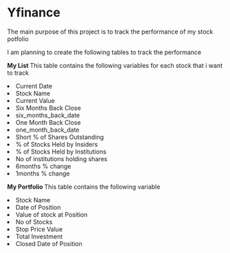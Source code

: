 # Yfinance
The main purpose of this project is to track the performance of my stock potfolio

I am planning to create the following tables to track the performance

<b> My List </b> 
This table contains the following variables for each stock that i want to track
<li>Current Date</li>
<li>Stock Name</li>
<li>Current Value</li>
<li>Six Months Back Close</li>
<li>six_months_back_date</li>
<li>One Month Back Close</li>
<li>one_month_back_date</li>
<li>Short % of Shares Outstanding</li>
<li>% of Stocks Held by Insiders</li>
<li>% of Stocks Held by Institutions</li>
<li>No of institutions holding shares</li>
<li>6months % change</li>
<li>1months % change</li>


<b>My Portfolio </b>
This table contains the following variable
<li>Stock Name</li>
<li>Date of Position</li>
<li>Value of stock at Position</li>
<li>No of Stocks</li>
<li>Stop Price Value</li>
<li>Total Investment</li>
<li>Closed Date of Position</li>

